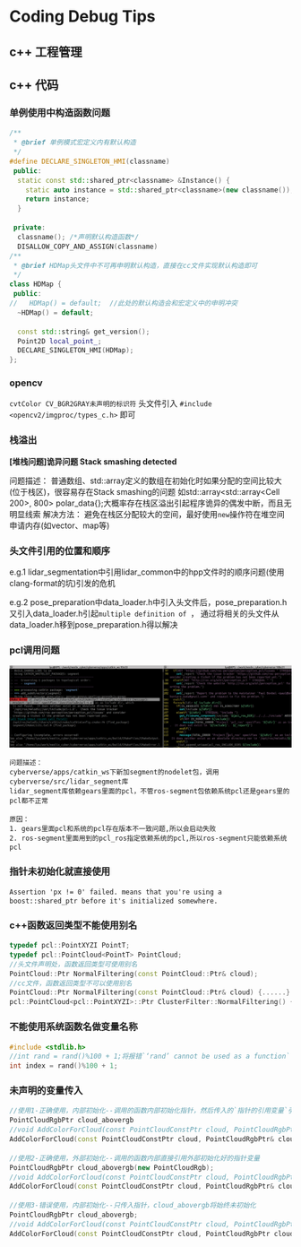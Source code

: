 # Coding Debug Tips

## c++ 工程管理

## c++ 代码
### 单例使用中构造函数问题

```cpp
/**
 * @brief 单例模式宏定义内有默认构造
 */
#define DECLARE_SINGLETON_HMI(classname)                               \
 public:                                                               \
  static const std::shared_ptr<classname> &Instance() {                \
    static auto instance = std::shared_ptr<classname>(new classname());\
    return instance;                                                   \
  }                                                                    \
                                                                       \
 private:                                                              \
  classname(); /*声明默认构造函数*/                                       \
  DISALLOW_COPY_AND_ASSIGN(classname)
/**
 * @brief HDMap头文件中不可再申明默认构造，直接在cc文件实现默认构造即可
 */
class HDMap {
 public:
//   HDMap() = default;  //此处的默认构造会和宏定义中的申明冲突
  ~HDMap() = default;

  const std::string& get_version();
  Point2D local_point_;
  DECLARE_SINGLETON_HMI(HDMap);
};
```
### opencv
`cvtColor CV_BGR2GRAY未声明的标识符` 头文件引入 `#include <opencv2/imgproc/types_c.h>` 即可
   
### 栈溢出
**[堆栈问题]诡异问题 Stack smashing detected**


问题描述：
普通数组、std::array定义的数组在初始化时如果分配的空间比较大(位于栈区)，很容易存在Stack smashing的问题
如std::array<std::array<Cell 200>, 800> polar_data{};大概率存在栈区溢出引起程序诡异的偶发中断，而且无明显线索
解决方法：
避免在栈区分配较大的空间，最好使用`new`操作符在堆空间申请内存(如vector、map等)

### 头文件引用的位置和顺序


e.g.1 lidar_segmentation中引用lidar_common中的hpp文件时的顺序问题(使用clang-format的坑)引发的危机

e.g.2 pose_preparation中data_loader.h中引入头文件后，pose_preparation.h又引入data_loader.h引起`multiple definition of `， 通过将相关的头文件从data_loader.h移到pose_preparation.h得以解决

### pcl调用问题
![](./c++/img/debug_tips_pcl_nodelet_system_gears.png)
```
问题描述：
cyberverse/apps/catkin_ws下新加segment的nodelet包，调用cyberverse/src/lidar_segment库
lidar_segment库依赖gears里面的pcl，不管ros-segment包依赖系统pcl还是gears里的pcl都不正常

原因：
1. gears里面pcl和系统的pcl存在版本不一致问题,所以会启动失败
2. ros-segment里面用到的pcl_ros指定依赖系统的pcl,所以ros-segment只能依赖系统pcl
```
### 指针未初始化就直接使用
```
Assertion 'px != 0' failed. means that you're using a boost::shared_ptr before it's initialized somewhere.
```
### c++函数返回类型不能使用别名
```cpp
typedef pcl::PointXYZI PointT;
typedef pcl::PointCloud<PointT> PointCloud;
//头文件声明处，函数返回类型可使用别名
PointCloud::Ptr NormalFiltering(const PointCloud::Ptr& cloud);
//cc文件，函数返回类型不可以使用别名
PointCloud::Ptr NormalFiltering(const PointCloud::Ptr& cloud) {......} //PointCloud不识别
pcl::PointCloud<pcl::PointXYZI>::Ptr ClusterFilter::NormalFiltering() {....} //写具体才行
```
### 不能使用系统函数名做变量名称
```cpp
#include <stdlib.h>
//int rand = rand()%100 + 1;将报错`‘rand’ cannot be used as a function`
int index = rand()%100 + 1; 
```
### 未声明的变量传入
```cpp
//使用1-正确使用，内部初始化--调用的函数内部初始化指针，然后传入的`指针的引用变量`引用`函数内初始化好的指针`
PointCloudRgbPtr cloud_abovergb
//void AddColorForCloud(const PointCloudConstPtr cloud, PointCloudRgbPtr& cloud_rgb);
AddColorForCloud(const PointCloudConstPtr cloud, PointCloudRgbPtr& cloud_abovergb);

//使用2-正确使用，外部初始化--调用的函数内部直接引用外部初始化好的指针变量
PointCloudRgbPtr cloud_abovergb(new PointCloudRgb);
//void AddColorForCloud(const PointCloudConstPtr cloud, PointCloudRgbPtr& cloud_rgb);
AddColorForCloud(const PointCloudConstPtr cloud, PointCloudRgbPtr& cloud_abovergb);

//使用3-错误使用，内部初始化--只传入指针，cloud_abovergb将始终未初始化
PointCloudRgbPtr cloud_abovergb;
//void AddColorForCloud(const PointCloudConstPtr cloud, PointCloudRgbPtr cloud_rgb);
AddColorForCloud(const PointCloudConstPtr cloud, PointCloudRgbPtr cloud_abovergb);
```